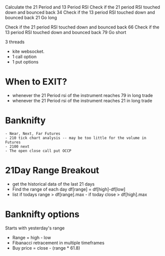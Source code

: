 Calculate the 21 Period and 13 Period RSI
Check if the 21 period RSI touched down and bounced back 34
    Check if the 13 period RSI touched down and bounced back 21
        Go long

Check if the 21 period RSI touched down and bounced back 66
    Check if the 13 period RSI touched down and bounced back 79
        Go short


3 threads
- kite websocket.
- 1 call option
- 1 put options

        

# When to EXIT?
 - whenever the 21 Period rsi of the instrument reaches 79 in long trade
 - whenever the 21 Period rsi of the instrument reaches 21 in long trade

# Banknifty 
    - Near, Next, Far Futures
    - 210 tick chart analysis -- may be too little for the volume in Futures
    - 2100 next
    - The open close call put OCCP

# 21Day Range Breakout
 - get the historical data of the last 21 days
 - Find the range of each day df[range] = df[high]-df[low]
 - list if todays range > df[range].max
        - if today close > df[high].max



# Banknifty options
Starts with yesterday's range

- Range = high - low
- Fibanacci retracement in multiple timeframes
- Buy price = close - (range * 61.8)


